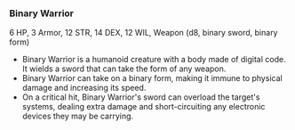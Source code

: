 ### Binary Warrior

6 HP, 3 Armor, 12 STR, 14 DEX, 12 WIL, Weapon (d8, binary sword, binary form)

- Binary Warrior is a humanoid creature with a body made of digital code. It wields a sword that can take the form of any weapon.
- Binary Warrior can take on a binary form, making it immune to physical damage and increasing its speed.
- On a critical hit, Binary Warrior's sword can overload the target's systems, dealing extra damage and short-circuiting any electronic devices they may be carrying.

